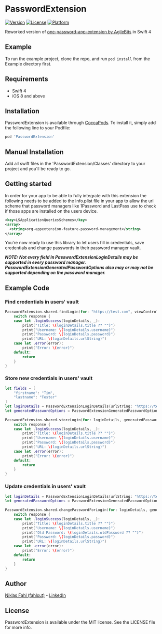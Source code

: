# PasswordExtension

[![Version](https://img.shields.io/cocoapods/v/PasswordExtension.svg?style=flat)](http://cocoapods.org/pods/PasswordExtension)
[![License](https://img.shields.io/cocoapods/l/PasswordExtension.svg?style=flat)](http://cocoapods.org/pods/PasswordExtension)
[![Platform](https://img.shields.io/cocoapods/p/PasswordExtension.svg?style=flat)](http://cocoapods.org/pods/PasswordExtension)

Reworked version of [one-password-app-extension by AgileBits](https://github.com/agilebits/onepassword-app-extension) in Swift 4

## Example

To run the example project, clone the repo, and run `pod install` from the Example directory first.

## Requirements

- Swift 4
- iOS 8 and above

## Installation

PasswordExtension is available through [CocoaPods](http://cocoapods.org). To install
it, simply add the following line to your Podfile:

```ruby
pod 'PasswordExtension'
```

## Manual Installation

Add all swift files in the 'PasswordExtension/Classes' directory to your project and you'll be ready to go.

## Getting started

In order for your app to be able to fully integrate with this extension the following needs to be added to the Info.plist file in your app to allow the url scheme that password managers like 1Password and LastPass use to check if those apps are installed on the users device.

```XML
<key>LSApplicationQueriesSchemes</key>
<array>
  <string>org-appextension-feature-password-management</string>
</array>
```

You're now ready to use this library to let users fill in credentials, save credentials and change passwords in their password manager vault.

***NOTE: Not every field in PasswordExtensionLoginDetails may be supported in every password manager. PasswordExtensionGeneratedPasswordOptions also may or may not be supported depending on the password manager.***

## Example Code

### Find credentials in users' vault

```swift
PasswordExtension.shared.findLogin(for: "https://test.com", viewController: self, sender: nil) { (response) in
    switch response {
    case let .loginSuccess(loginDetails, _):
        print("Title: \(loginDetails.title ?? "")")
        print("Username: \(loginDetails.username)")
        print("Password: \(loginDetails.password)")
        print("URL: \(loginDetails.urlString)")
    case let .error(error):
        print("Error: \(error)")
    default:
        return
    }
}
```

### Store new credentials in users' vault

```swift
let fields = [
    "firstname": "Tim",
    "lastname": "Tester"
]
let loginDetails = PasswordExtensionLoginDetails(urlString: "https://test.com", username: "tester1337", password: "test1234", title: "Test App", notes: "Saved with PasswordExtension", fields: fields)
let generatedPasswordOptions = PasswordExtensionGeneratedPasswordOptions(minLength: 5, maxLength: 45)
        
PasswordExtension.shared.storeLogin(for: loginDetails, generatedPasswordOptions: generatedPasswordOptions, viewController: self, sender: nil) { (response) in
    switch response {
    case let .loginSuccess(loginDetails, _):
        print("Title: \(loginDetails.title ?? "")")
        print("Username: \(loginDetails.username)")
        print("Password: \(loginDetails.password)")
        print("URL: \(loginDetails.urlString)")
    case let .error(error):
        print("Error: \(error)")
    default:
        return
    }
}
```

### Update credentials in users' vault

```swift
let loginDetails = PasswordExtensionLoginDetails(urlString: "https://test.com", username: "tester1337", password: "test4231", oldPassword: "test1234", notes: "Saved with PasswordExtension")
let generatedPasswordOptions = PasswordExtensionGeneratedPasswordOptions(minLength: 5, maxLength: 45)
        
PasswordExtension.shared.changePasswordForLogin(for: loginDetails, generatedPasswordOptions: generatedPasswordOptions, viewController: self, sender: nil) { (response) in
    switch response {
    case let .loginSuccess(loginDetails, _):
        print("Title: \(loginDetails.title ?? "")")
        print("Username: \(loginDetails.username)")
        print("Old Password: \(loginDetails.oldPassword ?? "")")
        print("Password: \(loginDetails.password)")
        print("URL: \(loginDetails.urlString)")
    case let .error(error):
        print("Error: \(error)")
    default:
        return
    }
}
```

## Author

[Niklas Fahl (fahlout)](http://bit.ly/fahlout) - [LinkedIn](http://bit.ly/linked-in-niklas-fahl)

## License

PasswordExtension is available under the MIT license. See the LICENSE file for more info.
